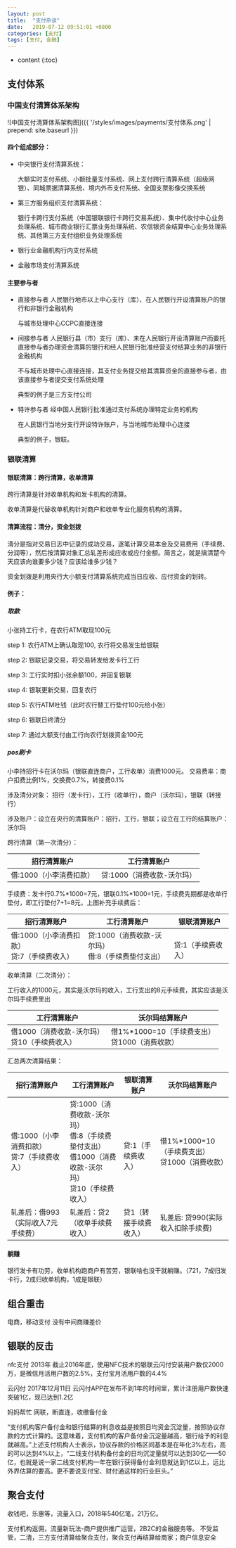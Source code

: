```yaml
---
layout: post
title:  "支付杂谈"
date:   2019-07-12 09:51:01 +0800
categories: [支付]
tags: [支付, 金融]
---
```



* content
{:toc}


## 支付体系
### 中国支付清算体系架构
![中国支付清算体系架构图]({{ '/styles/images/payments/支付体系.png' | prepend: site.baseurl  }})


#### 四个组成部分：
* 中央银行支付清算系统：

  大额实时支付系统、小额批量支付系统、网上支付跨行清算系统（超级网银）、同城票据清算系统、境内外币支付系统、全国支票影像交换系统

* 第三方服务组织支付清算系统：
  
  银行卡跨行支付系统（中国银联银行卡跨行交易系统）、集中代收付中心业务处理系统、城市商业银行汇票业务处理系统、农信银资金结算中心业务处理系统、其他第三方支付组织业务处理系统
  
* 银行业金融机构行内支付系统

* 金融市场支付清算系统

#### 主要参与者
* 直接参与者
  人民银行地市以上中心支行（库）、在人民银行开设清算账户的银行和非银行金融机构
  
  与城市处理中心CCPC直接连接

* 间接参与者
  人民银行县（市）支行（库）、未在人民银行开设清算账户而委托直接参与者办理资金清算的银行和经人民银行批准经营支付结算业务的非银行金融机构
  
  不与城市处理中心直接连接，其支付业务提交给其清算资金的直接参与者，由该直接参与者提交支付系统处理
  
  典型的例子是三方支付公司

* 特许参与者
  经中国人民银行批准通过支付系统办理特定业务的机构
  
  在人民银行当地分支行开设特许账户，与当地城市处理中心连接
  
  典型的例子，银联。

### 银联清算
#### 银联清算：跨行清算，收单清算

跨行清算是针对收单机构和发卡机构的清算。

收单清算是代替收单机构针对商户和收单专业化服务机构的清算。

#### 清算流程：清分，资金划拨
淸分是指对交易日志中记录的成功交易，逐笔计算交易本金及交易费用（手续费、分润等），然后按清算对象汇总轧差形成应收或应付金额。简言之，就是搞清楚今天应该向谁要多少钱？应该给谁多少钱？

资金划拨是利用央行大小额支付清算系统完成当日应收、应付资金的划转。

#### 例子：
##### 取款
小张持工行卡，在农行ATM取现100元

step 1: 农行ATM上确认取现100, 农行将交易发生给银联

step 2: 银联记录交易，将交易转发给发卡行工行

step 3: 工行实时扣小张余额100，并回复银联

step 4: 银联更新交易，回复农行

step 5: 农行ATM吐钱（此时农行替工行垫付100元给小张）

step 6: 银联日终清分

step 7: 通过大额支付由工行向农行划拨资金100元 

##### pos刷卡
小李持招行卡在沃尔玛（银联直连商户，工行收单）消费1000元。 交易费率：商户扣费比例1%，交换费0.7%，转接费0.1%

涉及清分对象： 招行（发卡行），工行（收单行），商户（沃尔玛），银联（转接行）

涉及账户：设立在央行的清算账户：招行，工行，银联；设立在工行的结算账户：沃尔玛

跨行清算（第一次清分）：

招行清算账户 | 工行清算账户
|-----|-----|
借:1000（小李消费扣款） | 贷:1000（消费收款-沃尔玛）

手续费：发卡行0.7%*1000=7元，银联0.1%*1000=1元，手续费先期都是收单行垫付，即工行垫付7+1=8元，上图补充手续费后：

招行清算账户 | 工行清算账户 | 银联清算账户
|-----|-----|-----|
借:1000（小李消费扣款）<br> 贷:7（手续费收入）| 贷:1000（消费收款-沃尔玛）<br> 借:8（手续费垫付支出）| <br> 贷:1（手续费收入）

收单清算（二次清分）：  

工行收入的1000元，其实是沃尔玛的收入，工行支出的8元手续费，其实应该是沃尔玛手续费里出

工行清算账户 | 沃尔玛结算账户 
|-----|-----|
借1000（消费收款-沃尔玛）<br> 贷10（手续费收入）| 借1%*1000=10（手续费支出）<br> 贷1000（消费收款） 

汇总两次清算结果：

招行清算账户 | 工行清算账户 | 银联清算账户 | 沃尔玛结算账户 
|-----|-----|-----|-----|
借:1000（小李消费扣款）<br> 贷:7（手续费收入）| 贷:1000（消费收款-沃尔玛）<br> 借:8（手续费垫付支出）<br> 借1000（消费收款-沃尔玛）<br> 贷10（手续费收入）| <br> 贷:1（手续费收入）| 借1%*1000=10（手续费支出）<br> 贷1000（消费收款）
轧差后：借993（实际收入7元手续费） | 轧差后：贷2（收单手续费收入）| 贷1（转接手续费收入） | 轧差后: 贷990(实际收入扣除手续费)


#### 躺赚
银行发卡有功劳，收单机构跑商户有苦劳，银联啥也没干就躺赚。（721，7成归发卡行，2成归收单机构，1成是银联）

## 组合重击
   电商，移动支付 没有中间商赚差价
## 银联的反击
  nfc支付 2013年 截止2016年底，使用NFC技术的银联云闪付安装用户数仅2000万，是微信月活用户数的2.5%，支付宝月活用户数的4.4%
  
  
  云闪付 2017年12月11日 云闪付APP在发布不到1年的时间里，累计注册用户数快速突破1亿，现已达到1.2亿
  
  
  妈妈帮忙 网联，断直连，收缴备付金 
  
  
  “支付机构客户备付金和银行结算的利息收益是按照日均资金沉淀量，按照协议存款的方式计算的。这意味着，支付机构的客户备付金沉淀量越高，银行给予的利息就越高。”上述支付机构人士表示，协议存款的价格区间基本是在年化3%左右，高的可以达到4%以上，“二线支付机构备付金的日均沉淀量就可以达到30亿——50亿，也就是说一家二线支付机构一年在银行获得备付金利息就达到1亿以上，远比外界估算的要高。更不要说支付宝、财付通这样的行业巨头。”
  
## 聚合支付
收钱吧，乐惠等，流量入口，2018年540亿笔，21万亿。

支付机构返佣，流量新玩法-商户提供推广运营，2B2C的金融服务等。
不受监管，二清，三方支付清算给聚合支付，聚合支付再结算给商家；商户信息安全  